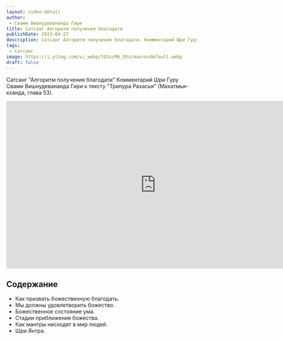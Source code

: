 ```yaml
---
layout: video-detail
author:
 - Свами Вишнудевананда Гири
title: Сатсанг Алгоритм получения благодати
publishDate: 2023-04-27
description: Сатсанг Алгоритм получения благодати. Комментарий Шри Гуру Свами Вишнудевананда Гири к тексту "Трипура Рахасья" (Махатмья-кханда, глава 53).
tags: 
 - Сатсанг
image: https://i.ytimg.com/vi_webp/tOJscM6_OVs/maxresdefault.webp
draft: false
---
```


 Сатсанг "Алгоритм получения благодати"
Комментарий Шри Гуру Свами Вишнудевананда Гири к тексту "Трипура Рахасья" (Махатмья-кханда, глава 53).

<iframe width="790" height="444" src="https://www.youtube.com/embed/tOJscM6_OVs" frameborder="0" allowfullscreen=""></iframe> 

## Содержание

- Как призвать божественную благодать.
- Мы должны удовлетворить божество.
- Божественное состояние ума.
- Стадии приближения божества.
- Как мантры нисходят в мир людей.
- Шри Янтра.